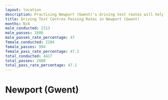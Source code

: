 ```yaml
---
layout: location
description: Practising Newport (Gwent)'s driving test routes will help you become more confident in your gear-changing abilities.
title: Driving Test Centres Passing Rates in Newport (Gwent)
months: N/A
male_conducted: 2313
male_passes: 1086
male_passes_rate_percentage: 47
female_conducted: 2104
female_passes: 994
female_pass_rate_percentage: 47.2
total_conducted: 4417
total_passes: 2080
total_pass_rate_percentage: 47.1
---
```


# Newport (Gwent)
